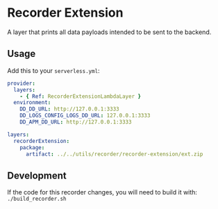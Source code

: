 # Recorder Extension

A layer that prints all data payloads intended to be sent to the backend.

## Usage

Add this to your `serverless.yml`:

```yml
provider:
  layers:
    - { Ref: RecorderExtensionLambdaLayer }
  environment:
    DD_DD_URL: http://127.0.0.1:3333
    DD_LOGS_CONFIG_LOGS_DD_URL: 127.0.0.1:3333
    DD_APM_DD_URL: http://127.0.0.1:3333

layers:
  recorderExtension:
    package:
      artifact: ../../utils/recorder/recorder-extension/ext.zip
```

## Development

If the code for this recorder changes, you will need to build it with: `./build_recorder.sh`
